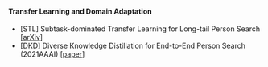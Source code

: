 #### Transfer Learning and Domain Adaptation

+ [STL] Subtask-dominated Transfer Learning for Long-tail Person Search [[arXiv](https://arxiv.org/pdf/2112.00527.pdf)]
+ [DKD] Diverse Knowledge Distillation for End-to-End Person Search (2021AAAI) [[paper](https://arxiv.org/pdf/2012.11187)]


